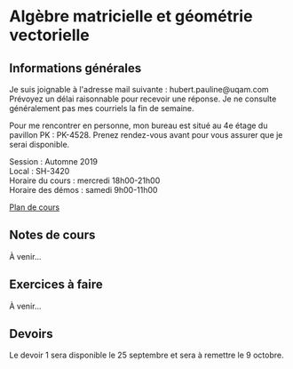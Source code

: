 # Algèbre matricielle et géométrie vectorielle

## Informations générales

Je suis joignable à l'adresse mail suivante : hubert.pauline<span></span><span>@</span><span></span>uqam<span>.</span><span>com</span><span class="border"> </span> <br />
Prévoyez un délai raisonnable pour recevoir une réponse. Je ne consulte généralement pas mes courriels la fin de semaine.

Pour me rencontrer en personne, mon bureau est situé au 4e étage du pavillon PK : PK-4528. Prenez rendez-vous avant pour vous assurer que je serai disponible. 

Session : Automne 2019 <br>
Local : SH-3420 <br>
Horaire du cours : mercredi 18h00-21h00 <br>
Horaire des démos : samedi 9h00-11h00

[Plan de cours](mat0600/plan_de_cours.pdf)

## Notes de cours

À venir...

## Exercices à faire

À venir...

## Devoirs

Le devoir 1 sera disponible le 25 septembre et sera à remettre le 9 octobre. 
